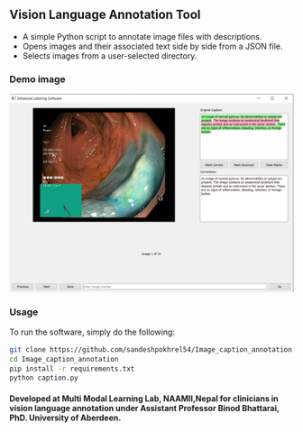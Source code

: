 ## Vision Language Annotation Tool
- A simple Python script to annotate image files with descriptions.
- Opens images and their associated text side by side from a JSON file.
- Selects images from a user-selected directory.

### Demo image
![Medical image annotation](https://github.com/sandeshpokhrel54/Image_caption_annotation/blob/main/demo1.jpeg)

### Usage
To run the software, simply do the following:
```bash
git clone https://github.com/sandeshpokhrel54/Image_caption_annotation
cd Image_caption_annotation
pip install -r requirements.txt
python caption.py
```


#### Developed at Multi Modal Learning Lab, NAAMII,Nepal for clinicians in vision language annotation under Assistant Professor Binod Bhattarai, PhD. University of Aberdeen.
